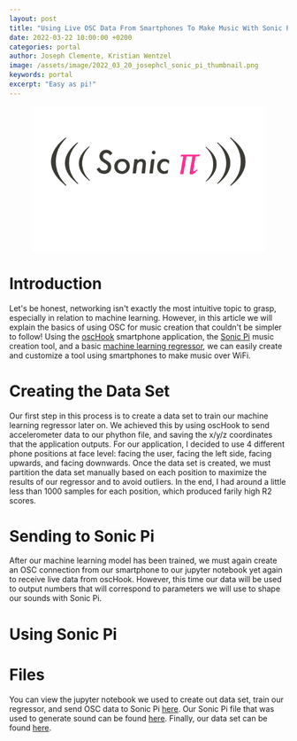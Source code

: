 ```yaml
---
layout: post
title: "Using Live OSC Data From Smartphones To Make Music With Sonic Pi"
date: 2022-03-22 10:00:00 +0200
categories: portal
author: Joseph Clemente, Kristian Wentzel
image: /assets/image/2022_03_20_josephcl_sonic_pi_thumbnail.png
keywords: portal
excerpt: "Easy as pi!"
---
```


<figure style="float: none">
   <img src="/assets/image/2022_03_20_josephcl_sonic_pi_header.png" alt="Alternate Text" title="Image Title" width="auto" />
</figure>

# Introduction

Let's be honest, networking isn't exactly the most intuitive topic to grasp, especially in relation to machine learning. However, in this article we will explain the basics of using OSC for music creation that couldn't be simpler to follow! Using the [oscHook](https://oschook.soft112.com/) smartphone application, the [Sonic Pi](https://sonic-pi.net/) music creation tool, and a basic [machine learning regressor](https://scikit-learn.org/stable/modules/generated/sklearn.neural_network.MLPRegressor.html), we can easily create and customize a tool using smartphones to make music over WiFi.

# Creating the Data Set

Our first step in this process is to create a data set to train our machine learning regressor later on. We achieved this by using oscHook to send accelerometer data to our phython file, and saving the x/y/z coordinates that the application outputs. For our application, I decided to use 4 different phone positions at face level: facing the user, facing the left side, facing upwards, and facing downwards. Once the data set is created, we must partition the data set manually based on each position to maximize the results of our regressor and to avoid outliers. In the end, I had around a little less than 1000 samples for each position, which produced farily high R2 scores.

# Sending to Sonic Pi

After our machine learning model has been trained, we must again create an OSC connection from our smartphone to our jupyter notebook yet again to receive live data from oscHook. However, this time our data will be used to output numbers that will correspond to parameters we will use to shape our sounds with Sonic Pi.

# Using Sonic Pi


# Files

You can view the jupyter notebook we used to create out data set, train our regressor, and send OSC data to Sonic Pi [here]().  Our Sonic Pi file that was used to generate sound can be found [here](). Finally, our data set can be found [here]().
